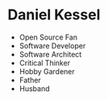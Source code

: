# Daniel Kessel

* Open Source Fan
* Software Developer
* Software Architect
* Critical Thinker
* Hobby Gardener
* Father
* Husband
